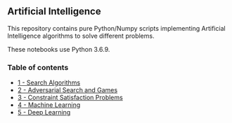 ## Artificial Intelligence

This repository contains pure Python/Numpy scripts implementing Artificial Intelligence algorithms to solve different problems. 

These notebooks use Python 3.6.9. 

### Table of contents

* [1 - Search Algorithms](https://github.com/bmarroc/deep-learning/blob/bdb5dc360bb574f585677830b37a944bcce1fb89/1/dl_1.ipynb)
* [2 - Adversarial Search and Games](https://github.com/bmarroc/deep-learning/blob/bdb5dc360bb574f585677830b37a944bcce1fb89/2/dl_2.ipynb)
* [3 - Constraint Satisfaction Problems](https://github.com/bmarroc/deep-learning/blob/bdb5dc360bb574f585677830b37a944bcce1fb89/3/dl_3.ipynb)
* [4 - Machine Learning](https://github.com/bmarroc/deep-learning/blob/bdb5dc360bb574f585677830b37a944bcce1fb89/4/dl_4.ipynb)
* [5 - Deep Learning](https://github.com/bmarroc/deep-learning/blob/bdb5dc360bb574f585677830b37a944bcce1fb89/5/dl_5.ipynb)
